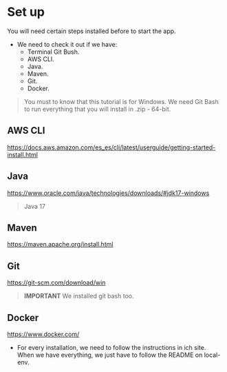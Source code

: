# Set up 
You will need certain steps installed before to start the app.

- We need to check it out if we have:
    * Terminal Git Bush.
    * AWS CLI.
    * Java.
    * Maven.
    * Git.
    * Docker.
> You must to know that this tutorial is for Windows. We need Git Bash to run everything that you will install in .zip - 64-bit.

## AWS CLI
https://docs.aws.amazon.com/es_es/cli/latest/userguide/getting-started-install.html
## Java
https://www.oracle.com/java/technologies/downloads/#jdk17-windows
> Java 17 
## Maven
https://maven.apache.org/install.html
## Git
https://git-scm.com/download/win
> **IMPORTANT**  We installed git bash too.  
## Docker
https://www.docker.com/

- For every installation, we need to follow the instructions in ich site.
When we have everything, we just have to follow the README on local-env. 